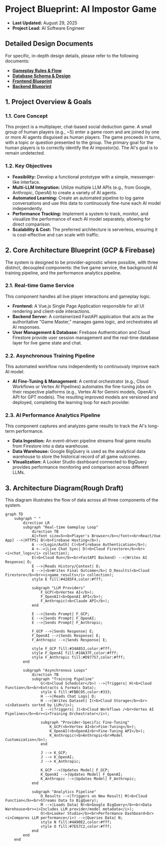 # Project Blueprint: AI Impostor Game

- **Last Updated:** August 29, 2025
- **Project Lead:** AI Software Engineer

## Detailed Design Documents

For specific, in-depth design details, please refer to the following documents:
*   [**Gameplay Rules & Flow**](./gameplay_rules.md)
*   [**Database Schema & Design**](./database_schema.md)
*   [**Frontend Blueprint**](./frontend_blueprint.md)
*   [**Backend Blueprint**](./backend_blueprint.md)

## 1. Project Overview & Goals

### 1.1. Core Concept
This project is a multiplayer, chat-based social deduction game. A small group of human players (e.g., ~5) enter a game room and are joined by one or more AI agents disguised as human players. The game proceeds in turns, with a topic or question presented to the group. The primary goal for the human players is to correctly identify the AI impostor(s). The AI's goal is to remain undetected.

### 1.2. Key Objectives
- **Feasibility:** Develop a functional prototype with a simple, messenger-like interface.
- **Multi-LLM Integration:** Utilize multiple LLM APIs (e.g., from Google, Anthropic, OpenAI) to create a variety of AI agents.
- **Automated Learning:** Create an automated pipeline to log game conversations and use this data to continuously fine-tune each AI model independently.
- **Performance Tracking:** Implement a system to track, monitor, and visualize the performance of each AI model separately, allowing for direct comparison.
- **Scalability & Cost:** The preferred architecture is serverless, ensuring it is cost-effective and can scale with traffic.

## 2. Core Architecture Blueprint (GCP & Firebase)
The system is designed to be provider-agnostic where possible, with three distinct, decoupled components: the live game service, the background AI training pipeline, and the performance analytics pipeline.

### 2.1. Real-time Game Service
This component handles all live player interactions and gameplay logic.
- **Frontend:** A Vue.js Single Page Application responsible for all UI rendering and client-side interactions.
- **Backend Server:** A containerized FastAPI application that acts as the authoritative "Game Master," manages game logic, and orchestrates all AI responses.
- **User Management & Database:** Firebase Authentication and Cloud Firestore provide user session management and the real-time database layer for live game state and chat.

### 2.2. Asynchronous Training Pipeline
This automated workflow runs independently to continuously improve each AI model.
- **AI Fine-Tuning & Management:** A central orchestrator (e.g., Cloud Workflows or Vertex AI Pipelines) automates the fine-tuning jobs on their respective platforms (e.g., Vertex AI for Gemini models, OpenAI's API for GPT models). The resulting improved models are versioned and deployed, completing the learning loop for each provider.

### 2.3. AI Performance Analytics Pipeline
This component captures and analyzes game results to track the AI's long-term performance.
- **Data Ingestion:** An event-driven pipeline streams final game results from Firestore into a data warehouse.
- **Data Warehouse:** Google BigQuery is used as the analytical data warehouse to store the historical record of all game outcomes.
- **Visualization:** A Looker Studio dashboard connected to BigQuery provides performance monitoring and comparison across different LLMs.

## 3. Architecture Diagram(Rough Draft)
This diagram illustrates the flow of data across all three components of the system.

```mermaid
graph TD
    subgraph " "
        direction LR
        subgraph "Real-time Gameplay Loop"
            direction TB
            A[<font size=5><b>Player's Browser</b></font><br>React/Vue App] -->|HTTPS| B(<b>Firebase Hosting</b>);
            A -->|Login/Auth| C(<b>Firebase Authentication</b>);
            A <-->|Live Chat Sync| D(<b>Cloud Firestore</b><br><i>chat_logs</i> collection);
            E(<b>Cloud Run</b><br>FastAPI Backend) -->|Writes AI Response| D;
            E -->|Reads History/Context| D;
            E -->|<b>Writes Final Outcome</b>| D_Results(<b>Cloud Firestore</b><br><i>game_results</i> collection);
            style E fill:#4285F4,color:#fff;

            subgraph "LLM Providers"
                F_GCP(<b>Vertex AI</b>);
                F_OpenAI(<b>OpenAI API</b>);
                F_Anthropic(<b>Claude API</b>);
            end

            E -->|Sends Prompt| F_GCP;
            E -->|Sends Prompt| F_OpenAI;
            E -->|Sends Prompt| F_Anthropic;

            F_GCP -->|Sends Response| E;
            F_OpenAI -->|Sends Response| E;
            F_Anthropic -->|Sends Response| E;

            style F_GCP fill:#34A853,color:#fff;
            style F_OpenAI fill:#10A37F,color:#fff;
            style F_Anthropic fill:#D97757,color:#fff;
        end

        subgraph "Asynchronous Loops"
            direction TB
            subgraph "Training Pipeline"
                G(<b>Cloud Scheduler</b>) -->|Triggers| H(<b>Cloud Function</b><br>Extracts & Formats Data);
                style G fill:#FBBC05,color:#333;
                H -->|Reads Chat Logs| D;
                H -->|Writes Dataset| I(<b>Cloud Storage</b><br><i>Datasets sorted by LLM</i>);
                I -->|Triggers| J(<b>Cloud Workflows /<br>Vertex AI Pipelines</b><br><i>Training Orchestrator</i>);
                
                subgraph "Provider-Specific Fine-Tuning"
                    K_GCP(<b>Vertex AI<br>Fine-Tuning</b>);
                    K_OpenAI(<b>OpenAI<br>Fine-Tuning API</b>);
                    K_Anthropic(<b>Anthropic<br>Model Customization</b>);
                end
                
                J --> K_GCP;
                J --> K_OpenAI;
                J --> K_Anthropic;

                K_GCP -->|Updates Model| F_GCP;
                K_OpenAI -->|Updates Model| F_OpenAI;
                K_Anthropic -->|Updates Model| F_Anthropic;
            end
            
            subgraph "Analytics Pipeline"
                D_Results -->|Triggers on New Result| M(<b>Cloud Function</b><br>Streams Data to BigQuery);
                M -->|Loads Data| N(<b>Google BigQuery</b><br>Data Warehouse<br><i>Includes LLM provider/model metadata</i>);
                O(<b>Looker Studio</b><br>Performance Dashboard<br><i>Compares LLM performance</i>) -->|Queries Data| N;
                style N fill:#4A90E2,color:#fff;
                style O fill:#7E57C2,color:#fff;
            end
        end
    end
```
